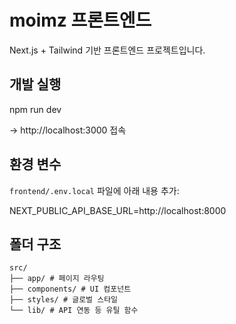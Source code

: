 # moimz 프론트엔드

Next.js + Tailwind 기반 프론트엔드 프로젝트입니다.

## 개발 실행

npm run dev

→ http://localhost:3000 접속

## 환경 변수

`frontend/.env.local` 파일에 아래 내용 추가:

NEXT_PUBLIC_API_BASE_URL=http://localhost:8000

## 폴더 구조
```
src/ 
├── app/ # 페이지 라우팅 
├── components/ # UI 컴포넌트 
├── styles/ # 글로벌 스타일 
└── lib/ # API 연동 등 유틸 함수
```
